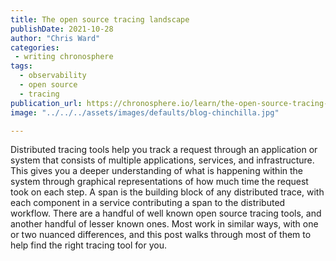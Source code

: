 ```yaml
---
title: The open source tracing landscape
publishDate: 2021-10-28
author: "Chris Ward"
categories:
 - writing chronosphere
tags:
  - observability
  - open source
  - tracing
publication_url: https://chronosphere.io/learn/the-open-source-tracing-landscape/
image: "../../../assets/images/defaults/blog-chinchilla.jpg"

---
```


Distributed tracing tools help you track a request through an application or system that consists of multiple applications, services, and infrastructure. This gives you a deeper understanding of what is happening within the system through  graphical representations of how much time the request took on each step. A span is the building block of any distributed trace, with each component in a service contributing a span to the distributed workflow. There are a handful of well known open source tracing tools, and another handful of lesser known ones. Most work in similar ways, with one or two nuanced differences, and this post walks through most of them to help find the right tracing tool for you.